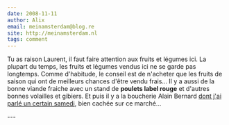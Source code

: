 ```yaml
---
date: 2008-11-11
author: Alix
email: meinamsterdam@blog.re
site: http://meinamsterdam.nl
tags: comment
---
```


<p>
Tu as raison Laurent, il faut faire attention aux fruits et légumes ici. La plupart du temps, les fruits et légumes vendus ici ne se garde pas longtemps. Comme d'habitude, le conseil est de n'acheter que les fruits de saison qui ont de meilleurs chances d'être vendu frais... Il y a aussi de la bonne viande fraiche avec un stand de <b>poulets label rouge</b> et d'autres bonnes volailles et gibiers. Et puis il y a la boucherie Alain Bernard <a href="http://blog.re/me-in-amsterdam/index.php/un-samedi-presque-en-france">dont j'ai parlé un certain samedi</a>, bien cachée sur ce marché...
</p>
---